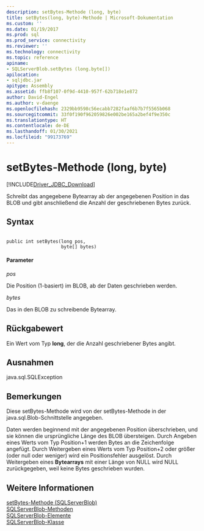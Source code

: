 ```yaml
---
description: setBytes-Methode (long, byte)
title: setBytes(long, byte)-Methode | Microsoft-Dokumentation
ms.custom: ''
ms.date: 01/19/2017
ms.prod: sql
ms.prod_service: connectivity
ms.reviewer: ''
ms.technology: connectivity
ms.topic: reference
apiname:
- SQLServerBlob.setBytes (long.byte[])
apilocation:
- sqljdbc.jar
apitype: Assembly
ms.assetid: ffb8f107-0f9d-4410-957f-62b718e1e872
author: David-Engel
ms.author: v-daenge
ms.openlocfilehash: 2329bb9598c56ecabb7282faaf6b7b7f5565b068
ms.sourcegitcommit: 33f0f190f962059826e002be165a2bef4f9e350c
ms.translationtype: HT
ms.contentlocale: de-DE
ms.lasthandoff: 01/30/2021
ms.locfileid: "99173769"
---
```

# <a name="setbytes-method-long-byte"></a>setBytes-Methode (long, byte)
[!INCLUDE[Driver_JDBC_Download](../../../includes/driver_jdbc_download.md)]

  Schreibt das angegebene Bytearray ab der angegebenen Position in das BLOB und gibt anschließend die Anzahl der geschriebenen Bytes zurück.  
  
## <a name="syntax"></a>Syntax  
  
```  
  
public int setBytes(long pos,  
                    byte[] bytes)  
```  
  
#### <a name="parameters"></a>Parameter  
 *pos*  
  
 Die Position (1-basiert) im BLOB, ab der Daten geschrieben werden.  
  
 *bytes*  
  
 Das in den BLOB zu schreibende Bytearray.  
  
## <a name="return-value"></a>Rückgabewert  
 Ein Wert vom Typ **long**, der die Anzahl geschriebener Bytes angibt.  
  
## <a name="exceptions"></a>Ausnahmen  
 java.sql.SQLException  
  
## <a name="remarks"></a>Bemerkungen  
 Diese setBytes-Methode wird von der setBytes-Methode in der java.sql.Blob-Schnittstelle angegeben.  
  
 Daten werden beginnend mit der angegebenen Position überschrieben, und sie können die ursprüngliche Länge des BLOB übersteigen. Durch Angeben eines Werts vom Typ Position+1 werden Bytes an die Zeichenfolge angefügt. Durch Weitergeben eines Werts vom Typ Position+2 oder größer (oder null oder weniger) wird ein Positionsfehler ausgelöst. Durch Weitergeben eines **Bytearrays** mit einer Länge von NULL wird NULL zurückgegeben, weil keine Bytes geschrieben wurden.  
  
## <a name="see-also"></a>Weitere Informationen  
 [setBytes-Methode &#40;SQLServerBlob&#41;](../../../connect/jdbc/reference/setbytes-method-sqlserverblob.md)   
 [SQLServerBlob-Methoden](../../../connect/jdbc/reference/sqlserverblob-methods.md)   
 [SQLServerBlob-Elemente](../../../connect/jdbc/reference/sqlserverblob-members.md)   
 [SQLServerBlob-Klasse](../../../connect/jdbc/reference/sqlserverblob-class.md)  
  
  
